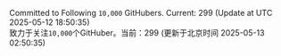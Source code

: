 Committed to Following `10,000` GitHubers. Current: <!-- FOLLOWING_COUNT -->299<!-- FOLLOWING_COUNT --> (Update at UTC <!-- LAST_UPDATED -->2025-05-12 18:50:35<!-- LAST_UPDATED -->)<br>
致力于关注`10,000`个GitHuber。当前：<!-- FOLLOWING_COUNT -->299<!-- FOLLOWING_COUNT --> (更新于北京时间 <!-- LAST_UPDATED_CST -->2025-05-13 02:50:35<!-- LAST_UPDATED_CST -->)
